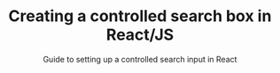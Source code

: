 ---
layout: post
title: Creating a controlled search box in React/JS
subtitle: Guide to setting up a controlled search input in React
cover-img: /assets/img/path.jpg
share-img: /assets/img/path.jpg
tags: [React, Javascript]
---